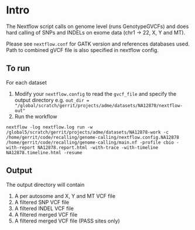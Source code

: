 # Intro

The Nextflow script calls on genome level (runs GenotypeGVCFs) and does hard calling of SNPs and INDELs on exome data (chr1 -> 22, X, Y and MT).

Please see `nextflow.conf` for GATK version and references databases used. Path to combined gVCF file is also specified in nextflow config.

## To run

For each dataset
1) Modify your `nextflow.config` to read the `gvcf_file` and specify the output directory e.g. `out_dir = "/global/scratch/gerrit/projects/adme/datasets/NA12878/nextflow-out"`
2) Run the workflow
```
nextflow -log nextflow.log run -w /global5/scratch/gerrit/projects/adme/datasets/NA12878-work -c /home/gerrit/code/recalling/genome-calling/nextflow.config.NA12878 /home/gerrit/code/recalling/genome-calling/main.nf -profile cbio -with-report NA12878.report.html -with-trace -with-timeline NA12878.timeline.html -resume
```

## Output

The output directory will contain
1. A per autosome and X, Y and MT VCF file
1. A filtered SNP VCF file
1. A filtered INDEL VCF file
1. A filtered merged VCF file
1. A filtered merged VCF file (PASS sites only)

